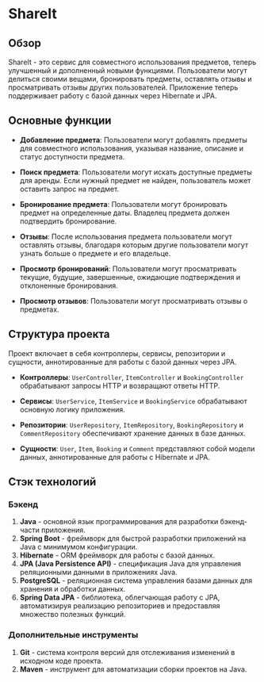 # ShareIt

## Обзор

ShareIt - это сервис для совместного использования предметов, теперь улучшенный и дополненный новыми функциями.
Пользователи могут делиться своими вещами, бронировать предметы, оставлять отзывы и просматривать отзывы других
пользователей. Приложение теперь поддерживает работу с базой данных через Hibernate и JPA.

## Основные функции

- **Добавление предмета**: Пользователи могут добавлять предметы для совместного использования, указывая название,
  описание и статус доступности предмета.

- **Поиск предмета**: Пользователи могут искать доступные предметы для аренды. Если нужный предмет не найден,
  пользователь может оставить запрос на предмет.

- **Бронирование предмета**: Пользователи могут бронировать предмет на определенные даты. Владелец предмета должен
  подтвердить бронирование.

- **Отзывы**: После использования предмета пользователи могут оставлять отзывы, благодаря которым другие пользователи
  могут узнать больше о предмете и его владельце.

- **Просмотр бронирований**: Пользователи могут просматривать текущие, будущие, завершенные, ожидающие подтверждения и
  отклоненные бронирования.

- **Просмотр отзывов**: Пользователи могут просматривать отзывы о предметах.

## Структура проекта

Проект включает в себя контроллеры, сервисы, репозитории и сущности, аннотированные для работы с базой данных через JPA.

- **Контроллеры**: `UserController`, `ItemController` и `BookingController` обрабатывают запросы HTTP и возвращают
  ответы HTTP.

- **Сервисы**: `UserService`, `ItemService` и `BookingService` обрабатывают основную логику приложения.

- **Репозитории**: `UserRepository`, `ItemRepository`, `BookingRepository` и `CommentRepository` обеспечивают хранение
  данных в базе данных.

- **Сущности**: `User`, `Item`, `Booking` и `Comment` представляют собой модели данных, аннотированные для работы с
  Hibernate и JPA.

## Стэк технологий

### Бэкенд

1. **Java** - основной язык программирования для разработки бэкенд-части приложения.
2. **Spring Boot** - фреймворк для быстрой разработки приложений на Java с минимумом конфигурации.
3. **Hibernate** - ORM фреймворк для работы с базой данных.
4. **JPA (Java Persistence API)** - спецификация Java для управления реляционными данными в приложениях Java.
5. **PostgreSQL** - реляционная система управления базами данных для хранения и обработки данных.
6. **Spring Data JPA** - библиотека, облегчающая работу с JPA, автоматизируя реализацию репозиториев и предоставляя
   множество полезных функций.

### Дополнительные инструменты

1. **Git** - система контроля версий для отслеживания изменений в исходном коде проекта.
2. **Maven** - инструмент для автоматизации сборки проектов на Java.